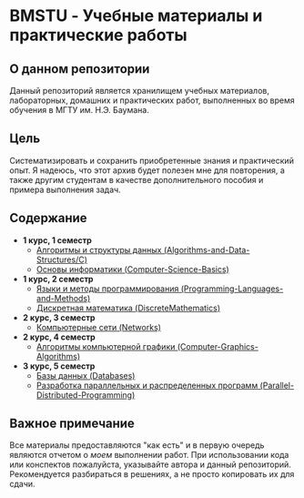 # BMSTU - Учебные материалы и практические работы

## О данном репозитории
Данный репозиторий является хранилищем учебных материалов, лабораторных, домашних и практических работ, выполненных во время обучения в МГТУ им. Н.Э. Баумана.

## Цель

Систематизировать и сохранить приобретенные знания и практический опыт. Я надеюсь, что этот архив будет полезен мне для повторения, а также другим студентам в качестве дополнительного пособия и примера выполнения задач.

## Содержание

*   **1 курс, 1 семестр**
    *   [Алгоритмы и структуры данных (Algorithms-and-Data-Structures/C)](./Algorithms-and-Data-Structures/)
    *   [Основы информатики (Computer-Science-Basics)](./Computer-Science-Basics/)
*   **1 курс, 2 семестр**
    *   [Языки и методы программирования (Programming-Languages-and-Methods)](./Programming-Languages-and-Methods/)
    *   [Дискретная математика (DiscreteMathematics)](./DiscreteMathematics/)
*   **2 курс, 3 семестр**
    *   [Компьютерные сети (Networks)](./Networks/)
*   **2 курс, 4 семестр**
    *   [Алгоритмы компьютерной графики (Computer-Graphics-Algorithms)](./GraphicsAlgorithms/)
*   **3 курс, 5 семестр**
    *   [Базы данных (Databases)](./Databases/)
    *   [Разработка параллельных и распределенных программ (Parallel-Distributed-Programming)](./Parallel-Distributed-Programming/)

## Важное примечание

Все материалы предоставляются "как есть" и в первую очередь являются отчетом о *моем* выполнении работ. При использовании кода или конспектов пожалуйста, указывайте автора и данный репозиторий. Рекомендуется разбираться в решениях, а не просто копировать их для сдачи.
